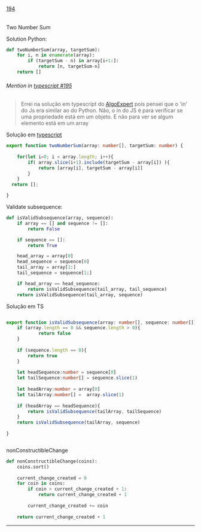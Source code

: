 [194](https://github.com/guilhermeprokisch/ideias/issues/194) 
###### 

Two Number Sum

Solution Python:
```python
def twoNumberSum(array, targetSum):
	for i, n in enumerate(array):
		if (targetSum - n) in array[i+1:]:
			return [n, targetSum-n]
	return []
````


 ######  Mention in [typescript #195](typescript-#195)  
 > Errei na solução em typescript do [AlgoExpert](AlgoExpert) pois pensei que o 'in' do Js era similar ao do Python. Não, o in do JS é para verificar se uma propriedade está em um objeto. E não para ver se algum elemento está em um array


Solução em [typescript](typescript)

```typescript
export function twoNumberSum(array: number[], targetSum: number) {
	
	for(let i=0; i < array.length; i++){
		if( array.slice(i+1).include(targetSum - array[i]) ){
			return [array[i], targetSum - array[i]]
		}
	}
  return [];

}
```


Validate subsequence:

```python
def isValidSubsequence(array, sequence):
    if array == [] and sequence != []:
        return False

    if sequence == []:
        return True

    head_array = array[0]
    head_sequence = sequence[0]
    tail_array = array[1:]
    tail_sequence = sequence[1:]

    if head_array == head_sequence:
        return isValidSubsequence(tail_array, tail_sequence)    
    return isValidSubsequence(tail_array, sequence)
```


Solução em TS

```typescript

export function isValidSubsequence(array: number[], sequence: number[]): boolean {
	if (array.length == 0 && sequence.length > 0){
			return false
	}
		
	if (sequence.length == 0){
		return true
	}
			
	let headSequence:number = sequence[0]
	let tailSequence:number[] = sequence.slice(1)
	
	let headArray:number = array[0]
	let tailArray:number[] =  array.slice(1)
	
	if (headArray == headSequence){
		return isValidSubsequence(tailArray, tailSequence)
	}
	return isValidSubsequence(tailArray, sequence)
	
}



```


nonConstructibleChange

```python 
def nonConstructibleChange(coins):
	coins.sort()
	
	current_change_created = 0
	for coin in coins:
		if coin > current_change_created + 1:
			return current_change_created + 1
		
		current_change_created += coin
		
	return current_change_created + 1
```

-------------------------------------------------------------------------------

